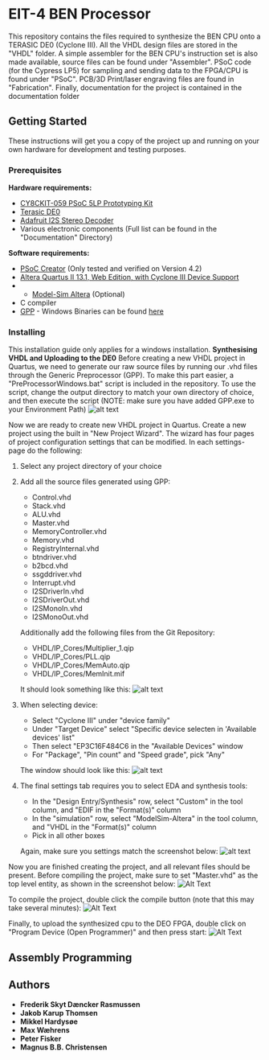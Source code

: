 # EIT-4 BEN Processor
This repository contains the files required to synthesize the BEN CPU onto a TERASIC DE0 (Cyclone III). All the VHDL design files are stored in the "VHDL" folder. A simple assembler for the BEN CPU's instruction set is also made available, source files can be found under "Assembler". PSoC code (for the Cypress LP5) for sampling and sending data to the FPGA/CPU is found under "PSoC". PCB/3D Print/laser engraving files are found in "Fabrication". Finally, documentation for the project is contained in the documentation folder

## Getting Started
These instructions will get you a copy of the project up and running on your own hardware for development and testing purposes.
### Prerequisites
**Hardware requirements:**
* [CY8CKIT-059 PSoC 5LP Prototyping Kit](http://www.cypress.com/documentation/development-kitsboards/cy8ckit-059-psoc-5lp-prototyping-kit-onboard-programmer-and) 
* [Terasic DE0](http://www.terasic.com.tw/cgi-bin/page/archive.pl?Language=English&No=364)
* [Adafruit I2S Stereo Decoder](https://www.adafruit.com/product/3678)
* Various electronic components (Full list can be found in the "Documentation" Directory)


**Software requirements:**
* [PSoC Creator](http://www.cypress.com/products/psoc-creator-integrated-design-environment-ide) (Only tested and verified on Version 4.2)
* [Altera Quartus II 13.1, Web Edition, with Cyclone III Device Support](https://dl.altera.com/13.1/)
* * [Model-Sim Altera](https://dl.altera.com/13.1/) (Optional)
* C compiler
* [GPP](https://logological.org/gpp) - Windows Binaries can be found [here](https://github.com/makc/gpp.2.24-windows/releases)
### Installing
This installation guide only applies for a windows installation.
**Synthesising VHDL and Uploading to the DE0**
Before creating a new VHDL project in Quartus, we need to generate our raw source files by running our .vhd files through the Generic Preprocessor (GPP). To make this part easier, a "PreProcessorWindows.bat" script is included in the repository. To use the script, change the output directory to match your own directory of choice, and then execute the script (NOTE: make sure you have added GPP.exe to your Environment Path)
![alt text](https://i.imgur.com/tedi0QC.png "Pre Processor Script")

Now we are ready to create new VHDL project in Quartus.
Create a new project using the built in "New Project Wizard". The wizard has four pages of project configuration settings that can be modified. In each settings-page do the following:
1. Select any project directory of your choice
2. Add all the source files generated using GPP:
    * Control.vhd
    * Stack.vhd
    * ALU.vhd
    * Master.vhd
    * MemoryController.vhd
    * Memory.vhd
    * RegistryInternal.vhd
    * btndriver.vhd
    * b2bcd.vhd
    * ssgddriver.vhd
    * Interrupt.vhd
    * I2SDriverIn.vhd
    * I2SDriverOut.vhd
    * I2SMonoIn.vhd
    * I2SMonoOut.vhd
    
    Additionally add the following files from the Git Repository:
    * VHDL/IP_Cores/Multiplier_1.qip
    * VHDL/IP_Cores/PLL.qip
    * VHDL/IP_Cores/MemAuto.qip
    * VHDL/IP_Cores/MemInit.mif

    It should look something like this:
![alt text](https://i.imgur.com/C6RFKE3.png "VHDL Files to ADD")
3. When selecting device:
    * Select "Cyclone III" under "device family"
    * Under "Target Device" select "Specific device selecten in 'Available devices' list"
    * Then select "EP3C16F484C6 in the "Available Devices" window
    * For "Package", "Pin count" and "Speed grade", pick "Any"
    
    The window should look like this:
    ![alt text](https://i.imgur.com/wfat18W.png "VHDL Files to ADD")
4. The final settings tab requires you to select EDA and synthesis tools:
    * In the "Design Entry/Synthesis" row, select "Custom" in the tool column, and "EDIF in the "Format(s)" column
    * In the "simulation" row, select "ModelSim-Altera" in the tool column, and "VHDL in the "Format(s)" column
    * Pick <None> in all other boxes

    Again, make sure you settings match the screenshot below:
    ![alt text](https://i.imgur.com/9VW5DGv.png "VHDL Files to ADD")
    
Now you are finished creating the project, and all relevant files should be present.
Before compiling the project, make sure to set "Master.vhd" as the top level entity, as shown in the screenshot below:
![Alt Text](https://i.imgur.com/Ri8cTzm.png)

To compile the project, double click the compile button (note that this may take several minutes):
![Alt Text](https://i.imgur.com/YCjijzB.gif)

Finally, to upload the synthesized cpu to the DEO FPGA, double click on "Program Device (Open Programmer)" and then press start:
![Alt Text](https://i.imgur.com/V1K12Ag.gif)

## Assembly Programming

## Authors

* **Frederik Skyt Dæncker Rasmussen**
* **Jakob Karup Thomsen**
* **Mikkel Hardysøe**
* **Max Wæhrens**
* **Peter Fisker**
* **Magnus B.B. Christensen**
